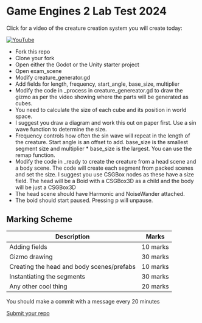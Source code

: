 # Game Engines 2 Lab Test 2024

Click for a video of the creature creation system you will create today:

[![YouTube](http://img.youtube.com/vi/I_KU-wuzS7c/0.jpg)](https://www.youtube.com/watch?v=I_KU-wuzS7c)

- Fork this repo
- Clone your fork
- Open either the Godot or the Unity starter project
- Open exam_scene 
- Modify creature_generator.gd
- Add fields for length, frequency, start_angle, base_size, multiplier
- Modify the code in _process in creature_genereator.gd to draw the gizmo as per the video showing where the parts will be generated as cubes. 
- You need to calculate the size of each cube and its position in world space. 
- I suggest you draw a diagram and work this out on paper first. Use a sin wave function to determine the size. 
- Frequency controls how often the sin wave will repeat in the length of the creature. Start angle is an offset to add. base_size is the smallest segment size and multiplier * base_size is the largest. You can use the remap function.
- Modify the code in _ready to create the creature from a head scene and a body scene. The code will create each segment from packed scenes and set the size. I suggest you use CSGBox nodes as these have a size field. The head will be a Boid with a CSGBox3D as a child and the body will be just a CSGBox3D
- The head scene should have Harmonic and NoiseWander attached. 
- The boid should start paused. Pressing p will unpause.

## Marking Scheme

| Description | Marks |
|-------------|-------|
| Adding fields | 10 marks |
| Gizmo drawing | 30 marks |
| Creating the head and body scenes/prefabs | 10 marks |
| Instantiating the segments | 30 marks |
| Any other cool thing | 20 marks |

You should make a commit with a message every 20 minutes

[Submit your repo](https://forms.office.com/Pages/ResponsePage.aspx?id=yxdjdkjpX06M7Nq8ji_V2ou3qmFXqEdGlmiD1Myl3gNURTdONUhIMEFLTktNMzhGRkRDWkdMS1BQQy4u)

